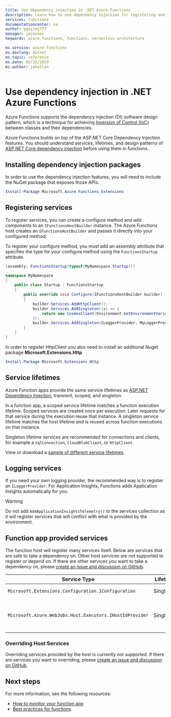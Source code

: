 ```yaml
---
title: Use dependency injection in .NET Azure Functions
description: Learn how to use dependency injection for registering and using services in .NET functions
services: functions
documentationcenter: na
author: ggailey777
manager: jeconnoc
keywords: azure functions, functions, serverless architecture

ms.service: azure-functions
ms.devlang: dotnet
ms.topic: reference
ms.date: 03/22/2019
ms.author: jehollan
---
```

# Use dependency injection in .NET Azure Functions

Azure Functions supports the dependency injection (DI) software design pattern, which is a technique for achieving [Inversion of Control (IoC)](https://docs.microsoft.com/dotnet/standard/modern-web-apps-azure-architecture/architectural-principles#dependency-inversion) between classes and their dependencies.

Azure Functions builds on top of the ASP.NET Core Dependency Injection features.  You should understand services, lifetimes, and design patterns of [ASP.NET Core dependency injection](https://docs.microsoft.com/aspnet/core/fundamentals/dependency-injection) before using them in functions.

## Installing dependency injection packages

In order to use the dependency injection features, you will need to include the NuGet package that exposes those APIs.

```powershell
Install-Package Microsoft.Azure.Functions.Extensions
```

## Registering services

To register services, you can create a configure method and add components to an `IFunctionsHostBuilder` instance.  The Azure Functions host creates an `IFunctionsHostBuilder` and passes it directly into your configured method.

To register your configure method, you must add an assembly attribute that specifies the type for your configure method using the `FunctionsStartup` attribute.


```csharp
[assembly: FunctionsStartup(typeof(MyNamespace.Startup))]

namespace MyNamespace
{
    public class Startup : FunctionsStartup
    {
        public override void Configure(IFunctionsHostBuilder builder)
        {
            builder.Services.AddHttpClient();
            builder.Services.AddSingleton((s) => {
                return new CosmosClient(Environment.GetEnvironmentVariable("COSMOSDB_CONNECTIONSTRING"));
            });
            builder.Services.AddSingleton<ILoggerProvider, MyLoggerProvider>();
        }
    }
}
```

In order to register HttpClient you also need to install an additional Nuget package **Microsoft.Extensions.Http**

```powershell
Install-Package Microsoft.Extensions.Http
```

## Service lifetimes

Azure Function apps provide the same service lifetimes as [ASP.NET Dependency Injection](https://docs.microsoft.com/aspnet/core/fundamentals/dependency-injection#service-lifetimes), transient, scoped, and singleton.

In a function app, a scoped service lifetime matches a function execution lifetime. Scoped services are created once per execution.  Later requests for that service during the execution reuse that instance.  A singleton service lifetime matches the host lifetime and is reused across function executions on that instance.

Singleton lifetime services are recommended for connections and clients, for example a `SqlConnection`, `CloudBlobClient`, or `HttpClient`.

View or download a [sample of different service lifetimes](https://aka.ms/functions/di-sample).

## Logging services

If you need your own logging provider, the recommended way is to register an `ILoggerProvider`.  For Application Insights, Functions adds Application Insights automatically for you.  

> [!WARNING]
> Do not add `AddApplicationInsightsTelemetry()` to the services collection as it will register services that will conflict with what is provided by the environment. 
 
## Function app provided services

The function host will register many services itself.  Below are services that are safe to take a dependency on.  Other host services are not supported to register or depend on.  If there are other services you want to take a dependency on, please [create an issue and discussion on GitHub](https://github.com/azure/azure-functions-host).

|Service Type|Lifetime|Description|
|--|--|--|
|`Microsoft.Extensions.Configuration.IConfiguration`|Singleton|Runtime configuration|
|`Microsoft.Azure.WebJobs.Host.Executors.IHostIdProvider`|Singleton|Responsible for providing the ID of the host instance|

### Overriding Host Services

Overriding services provided by the host is currently not supported.  If there are services you want to overriding, please [create an issue and discussion on GitHub](https://github.com/azure/azure-functions-host).

## Next steps

For more information, see the following resources:

* [How to monitor your function app](functions-monitoring.md)
* [Best practices for functions](functions-best-practices.md)
